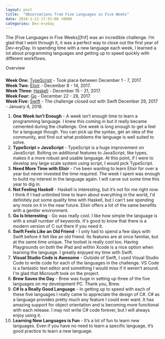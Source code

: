 ```yaml
---
layout: post
title:  "Observations from Five Languages in Five Weeks"
date: 2018-1-13 17:55:00 +0000
categories: Dev-eryday
---
```


 The [Five Languages in Five Weeks][fnf] was an incredible challenge. I’m glad that I went through it, it was a perfect way to close out the first year of Dev-eryDay. In spending time with a new language each week, I learned a lot about programming languages and getting up to speed quickly with different workflows. 

 Overview
 ###  
 **Week One:** [TypeScript][ts] - Took place between December 1 - 7, 2017.  
 **Week Two:** [Elixir][ex] - December 8 - 14, 2017.  
 **Week Three:** [Haskell][hs] - December 15 - 21, 2017.  
 **Week Four:** [Go][go] - December 22 - 28, 2017.  
 **Week Five:** [Swift][sw] - The challenge closed out with Swift December 29, 2017 - January 4, 2018.


1. **One Week Isn’t Enough** - A week isn’t enough time to learn a programming language. I knew this coming in but it really became cemented during the challenge. One week is long enough to get a feel for a language though. You can pick up the syntax, get an idea of the community, and find out what problems the language is well suited to solve.
2. **TypeScript > JavaScript** - TypeScript is a huge improvement on JavaScript. Bolting on additional features to JavaScript, like types, makes it a more robust and usable language. At this point, if I were to develop any large scale system using script, I would pick TypeScript.
3. **Need More Time with Elixir** - I’ve been wanting to learn Elixir for over a year but never invested the time required. The week I spent was enough to build my interest in the language again. I will carve out some time this year to dig in.
4. **Not Feeling Haskell** - Haskell is interesting, but it’s not for me right now. I think if I had unlimited time to learn about everything in the world, I'd definitely put some quality time with Haskell, but I can't see spending any more on it in the near future. Elixir offers a lot of the same benefits with a gentler environment.
5. **Go Is Interesting** - Go was really cool. I like how simple the language is with a small number of keywords. It's good to know that there is a modern version of C out there if you need it.
6. **Swift Feels Like an Old Friend** - I only had to spend a few days with Swift before it felt like an old friend. Its features are at once familiar, but at the same time unique. The toolset is really cool too. Having Playgrounds on both the iPad and within Xcode is a nice option when learning the language. I greatly enjoyed my time with Swift.
7. **Visual Studio Code is Awesome** - Outside of Swift, I used Visual Studio Code to write code for each of the languages in the challenge. VS Code is a fantastic text editor and something I would miss if it weren’t around. I'm glad that Microsoft took on the project.
8. **Brew Saves the Day** - Brew was huge in setting up three of the five languages on my development PC. Thank you, Brew.
9. **C# Is a Really Good Language** - In getting up to speed with each of these five languages I really came to appreciate the design of C#. C# as a language provides pretty much any feature I could ever want. It has amazing support for object orientation and is becoming more functional with each release. I may not write C# code forever, but I will always enjoy using it.
10. **Learning New Languages is Fun** - It’s a lot of fun to learn new languages. Even if you have no need to learn a specific language, it’s good practice to learn a new language.

[ts]: https://www.typescriptlang.org/
[ex]: http://elixir-lang.github.io/
[hs]: https://www.haskell.org/
[go]: https://golang.org/
[sw]: https://swift.org/